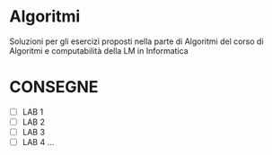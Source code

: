 # Algoritmi
Soluzioni per gli esercizi proposti nella parte di Algoritmi del corso di Algoritmi e computabilità della LM in Informatica

# CONSEGNE
- [ ] LAB 1
- [ ] LAB 2
- [ ] LAB 3
- [ ] LAB 4
...

